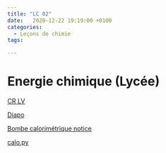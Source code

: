```yaml
---
title: "LC 02"
date:   2020-12-22 19:19:00 +0100
categories:
  - Leçons de chimie
tags:

---
```

# Energie chimique (Lycée)

[CR LV](/assets/pdf/LC02.pdf)

<object class="pdf fitvidsignore" data="/assets/pdf/LC02.pdf" type="application/pdf"></object>

<a href="/assets/pptx/LC02.pptx" download>Diapo</a>

<a href="/assets/pdf/Bombecalo.pdf" download>Bombe calorimétrique notice</a>

<a href="/assets/python/calo.py" download>calo.py</a>
